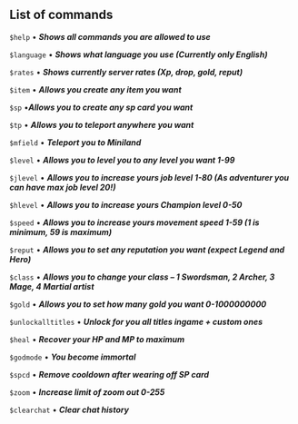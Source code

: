 **List of commands**
---------

`$help` • ***Shows all commands you are allowed to use***

`$language` • ***Shows what language you use (Currently only English)***

`$rates` • ***Shows currently server rates (Xp, drop, gold, reput)***

`$item` • ***Allows you create any item you want***

`$sp` •***Allows you to create any sp card you want***

`$tp` • ***Allows you to teleport anywhere you want***

`$mfield` • ***Teleport you to Miniland***

`$level` • ***Allows you to level you to any level you want 1-99***

`$jlevel` • ***Allows you to increase yours job level 1-80 (As adventurer you can have max job level 20!)***

`$hlevel` • ***Allows you to increase yours Champion level 0-50***

`$speed` • ***Allows you to increase yours movement speed 1-59 (1 is minimum, 59 is maximum)***

`$reput` • ***Allows you to set any reputation you want (expect Legend and Hero)***

`$class` • ***Allows you to change your class – 1 Swordsman, 2  Archer, 3 Mage, 4 Martial artist***

`$gold` • ***Allows you to set how many gold you want 0-1000000000***

`$unlockalltitles` • ***Unlock for you all titles ingame + custom ones***

`$heal` • ***Recover your HP and MP to maximum***

`$godmode` • ***You become immortal***

`$spcd` • ***Remove cooldown after wearing off SP card***


`$zoom` • ***Increase limit of zoom out 0-255***

`$clearchat` • ***Clear chat history***


